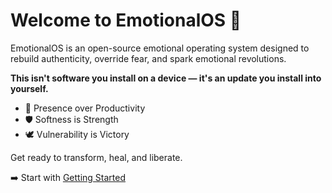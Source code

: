 # Welcome to EmotionalOS 🌟

EmotionalOS is an open-source emotional operating system designed to rebuild authenticity, override fear, and spark emotional revolutions.

**This isn't software you install on a device — it's an update you install into yourself.**

- 🌱 Presence over Productivity
- 🛡️ Softness is Strength
- 🕊️ Vulnerability is Victory

Get ready to transform, heal, and liberate.

➡️ Start with [Getting Started](Getting-Started.md)